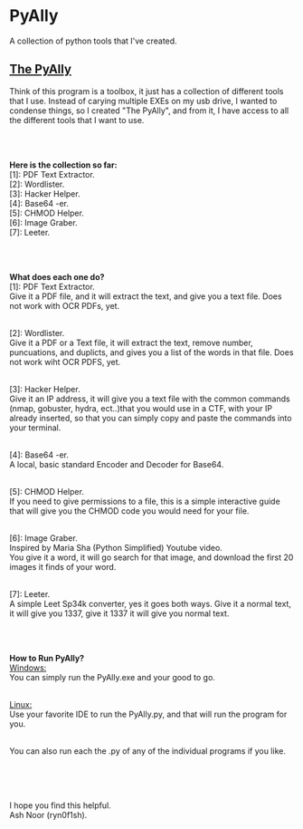 # PyAlly
A collection of python tools that I've created.
<h2><u>The PyAlly</u></h2>

<p>
Think of this program is a toolbox, it just has a collection of different tools that I use. Instead of carying multiple EXEs on my usb drive, I wanted to condense things, so I created "The PyAlly", and from it, I have access to all the different tools that I want to use.
</p>

</br></br>

<p>
<b>Here is the collection so far:</b>
</br>[1]: PDF Text Extractor.
</br>[2]: Wordlister. 
</br>[3]: Hacker Helper. 
</br>[4]: Base64 -er.
</br>[5]: CHMOD Helper.
</br>[6]: Image Graber.
</br>[7]: Leeter.
</p>


</br></br>

<p>
<b>What does each one do?</b>
</br>[1]: PDF Text Extractor.
</br>Give it a PDF file, and it will extract the text, and give you a text file. Does not work with OCR PDFs, yet.

</br>[2]: Wordlister. 
</br>Give it a PDF or a Text file, it will extract the text, remove number, puncuations, and duplicts, and gives you a list of the words in that file. Does not work wiht OCR PDFS, yet.

</br>[3]: Hacker Helper. 
</br>Give it an IP address, it will give you a text file with the common commands (nmap, gobuster, hydra, ect..)that you would use in a CTF, with your IP already inserted, so that you can simply copy and paste the commands into your terminal.

</br>[4]: Base64 -er.
</br>A local, basic standard Encoder and Decoder for Base64.

</br>[5]: CHMOD Helper.
</br>If you need to give permissions to a file, this is a simple interactive guide that will give you the CHMOD code you would need for your file.

</br>[6]: Image Graber.
</br>Inspired by Maria Sha (Python Simplified) Youtube video.
</br>You give it a word, it will go search for that image, and download the first 20 images it finds of your word.

</br>[7]: Leeter.
</br>A simple Leet Sp34k converter, yes it goes both ways. Give it a normal text, it will give you 1337, give it 1337 it will give you normal text.
</p>


</br></br>

<p>
<b>How to Run PyAlly?</b>
</br><u>Windows:</u> 
</br>You can simply run the PyAlly.exe and your good to go.

</br><u>Linux:</u>
</br>Use your favorite IDE to run the PyAlly.py, and that will run the program for you.

</br>You can also run each the .py of any of the individual programs if you like.
</p>


<br><br>

<p>
</br>I hope you find this helpful.
</br>Ash Noor (ryn0f1sh).
</p>

